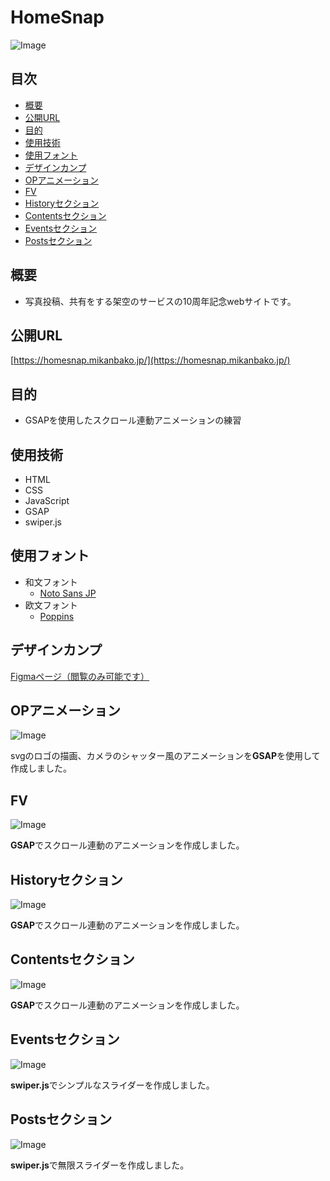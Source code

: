 # HomeSnap<!-- omit in toc -->
![Image](https://github.com/user-attachments/assets/d4e7fd6c-5bd4-435f-a88e-b153cde5a1e6)

## 目次<!-- omit in toc -->
- [概要](#概要)
- [公開URL](#公開url)
- [目的](#目的)
- [使用技術](#使用技術)
- [使用フォント](#使用フォント)
- [デザインカンプ](#デザインカンプ)
- [OPアニメーション](#opアニメーション)
- [FV](#fv)
- [Historyセクション](#historyセクション)
- [Contentsセクション](#contentsセクション)
- [Eventsセクション](#eventsセクション)
- [Postsセクション](#postsセクション)

## 概要
* 写真投稿、共有をする架空のサービスの10周年記念webサイトです。

## 公開URL
[https://homesnap.mikanbako.jp/](https://homesnap.mikanbako.jp/)

## 目的
* GSAPを使用したスクロール連動アニメーションの練習

## 使用技術
* HTML
* CSS
* JavaScript
* GSAP
* swiper.js

## 使用フォント
* 和文フォント
  * [Noto Sans JP](https://fonts.google.com/noto/specimen/Noto+Sans+JP)
* 欧文フォント
  * [Poppins](https://fonts.google.com/specimen/Poppins)

## デザインカンプ
[Figmaページ（閲覧のみ可能です）](https://www.figma.com/design/O07zILaVA9NIQKxaahI3ZX/HomeSnap?node-id=0-1&t=7doAIWqjAzAALk0M-1)

## OPアニメーション
![Image](https://github.com/user-attachments/assets/0dba2a4f-6873-4498-9898-68c8990c0841)

svgのロゴの描画、カメラのシャッター風のアニメーションを**GSAP**を使用して作成しました。

## FV
![Image](https://github.com/user-attachments/assets/63c9d5ea-d728-40c7-9bbb-c371dd0dd0b5)

**GSAP**でスクロール連動のアニメーションを作成しました。

## Historyセクション
![Image](https://github.com/user-attachments/assets/333fecf5-be3a-44a9-9f9a-a03225618f3c)

**GSAP**でスクロール連動のアニメーションを作成しました。

## Contentsセクション
![Image](https://github.com/user-attachments/assets/6805f40e-74c0-4c88-9195-10071c4d591e)

**GSAP**でスクロール連動のアニメーションを作成しました。

## Eventsセクション
![Image](https://github.com/user-attachments/assets/2d205a8a-c124-4257-ad05-93f4039f6303)

**swiper.js**でシンプルなスライダーを作成しました。

## Postsセクション
![Image](https://github.com/user-attachments/assets/5792eab7-927c-4481-8b14-c4cc84a8f3b4)

**swiper.js**で無限スライダーを作成しました。